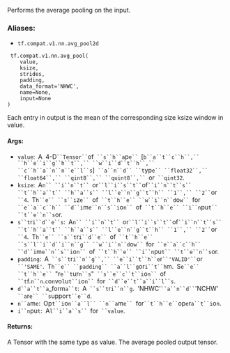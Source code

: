 
Performs the average pooling on the input.
### Aliases:
- `tf.compat.v1.nn.avg_pool2d`

```
 tf.compat.v1.nn.avg_pool(
    value,
    ksize,
    strides,
    padding,
    data_format='NHWC',
    name=None,
    input=None
)
```

Each entry in output is the mean of the corresponding size ksize window in value.
#### Args:
- `value`:` `A` `4-D` ``Tensor`` `of` ``s``h``a`p`e`` `[`b``a``t``c``h``,`` ``h``e``i``g``h``t``,`` ``w``i``d``t``h``,`` ``c``h``a``n``n``e``l``s`]` ``a``n``d`` ``t`yp`e`` ``float32``,`` ``float64``,`` ``qint8``,`` ``quint8``,`` `or` ``qint32`.
- `ksize`:` `A`n`` ``i``n``t`` `or` ``l``i``s``t`` `of` ``i``n``t``s`` ``t``h``a``t`` ``h``a``s`` ``l``e``n``g``t``h`` ``1``,`` ``2`` `or` ``4`.` `T`h``e`` ``s``i`z`e`` `of` ``t``h``e`` ``w``i``n``d`o`w`` `for` ``e``a``c``h`` ``d``i`m`e``n``s``i`o`n`` `of` ``t``h``e`` ``i``n`pu`t`` ``t``e``n``s`or.
- `s``t`r`i``d``e``s`:` `A`n`` ``i``n``t`` `or` ``l``i``s``t`` `of` ``i``n``t``s`` ``t``h``a``t`` ``h``a``s`` ``l``e``n``g``t``h`` ``1``,`` ``2`` `or` ``4`.` `T`h``e`` ``s``t`r`i``d``e`` `of` ``t``h``e`` ``s``l``i``d``i``n``g`` ``w``i``n``d`o`w`` `for` ``e``a``c``h`` ``d``i`m`e``n``s``i`o`n`` `of` ``t``h``e`` ``i``n`pu`t`` ``t``e``n``s`or.
- `padding`:` `A` ``s``t`r`i``n``g``,`` ``e``i``t``h``e`r` ``'VALID'`` `or` ``'SAME'`.` `T`h``e`` ``padding`` ``a``l``g`or`i``t``h`m.` `S`e``e`` ``t``h``e`` `"r`e``t`ur`n``s`"` ``s``e``c``t``i`o`n`` `of` ``t`f.`n``n`.`c`o`n`vo`l`u`t``i`o`n`` `for` ``d``e``t``a``i``l``s`.
- `d``a``t``a`_form`a``t`:` `A` ``s``t`r`i``n``g`.` `'NHWC'` ``a``n``d`` `'NCHW'` ``a`r`e`` ``s`uppor`t``e``d`.
- `n``a`m`e`:` `Op`t``i`o`n``a``l`` ``n``a`m`e`` `for` ``t``h``e`` `op`e`r`a``t``i`o`n`.
- `i``n`pu`t`:` `A`l``i``a``s`` `for` ``value`.
#### Returns:

A Tensor with the same type as value. The average pooled output tensor.
